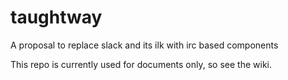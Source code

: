 taughtway
=========

A proposal to replace slack and its ilk with irc based components

This repo is currently used for documents only, so see the wiki.
